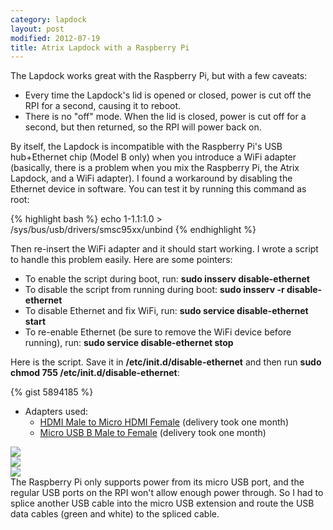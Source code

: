 ```yaml
---
category: lapdock
layout: post
modified: 2012-07-19
title: Atrix Lapdock with a Raspberry Pi
---
```


The Lapdock works great with the Raspberry Pi, but with a few caveats:

* Every time the Lapdock's lid is opened or closed, power is cut off the RPI for a second, causing it to reboot.
* There is no "off" mode. When the lid is closed, power is cut off for a second, but then returned, so the RPI will
  power back on.

By itself, the Lapdock is incompatible with the Raspberry Pi's USB hub+Ethernet chip (Model B only) when you introduce
a WiFi adapter (basically, there is a problem when you mix the Raspberry Pi, the Atrix Lapdock, and a WiFi adapter). I
found a workaround by disabling the Ethernet device in software. You can test it by running this command as root:

{% highlight bash %}
echo 1-1.1:1.0 > /sys/bus/usb/drivers/smsc95xx/unbind
{% endhighlight %}

Then re-insert the WiFi adapter and it should start working. I wrote a script to handle this problem easily. Here are
some pointers:

* To enable the script during boot, run: **sudo insserv disable-ethernet**
* To disable the script from running during boot: **sudo insserv -r disable-ethernet**
* To disable Ethernet and fix WiFi, run: **sudo service disable-ethernet start**
* To re-enable Ethernet (be sure to remove the WiFi device before running), run: **sudo service disable-ethernet stop**

Here is the script. Save it in **/etc/init.d/disable-ethernet** and then run **sudo chmod 755
/etc/init.d/disable-ethernet**:

{% gist 5894185 %}

* Adapters used:
    * [HDMI Male to Micro HDMI Female](https://www.dealextreme.com/p/hdmi-male-to-micro-hdmi-female-adapter-66079)
      (delivery took one month)
    * [Micro USB B Male to Female](https://www.ebay.com/itm/ws/eBayISAPI.dll?ViewItem&item=270928425953)
      (delivery took one month)

<div class="thumbnail">
    <div class="row">
        <div class="col-xs-12 col-sm-6 col-lg-4">
            <a href="https://imgur.com/cZR03" target="_blank">
                <img src="//i.imgur.com/cZR03l.jpg" class="img-responsive img-thumbnail">
            </a>
        </div>
        <div class="col-xs-12 col-sm-6 col-lg-4">
            <a href="https://imgur.com/MrTBN" target="_blank">
                <img src="//i.imgur.com/MrTBNl.jpg" class="img-responsive img-thumbnail">
            </a>
        </div>
        <div class="col-xs-12 col-sm-6 col-lg-4">
            <a href="https://imgur.com/vCYfG" target="_blank">
                <img src="//i.imgur.com/vCYfGl.jpg" class="img-responsive img-thumbnail">
            </a>
        </div>
    </div>
    <div class="caption">
        The Raspberry Pi only supports power from its micro USB port, and the regular USB ports on the RPI won't allow
        enough power through. So I had to splice another USB cable into the micro USB extension and route the USB data
        cables (green and white) to the spliced cable.
    </div>
</div>
